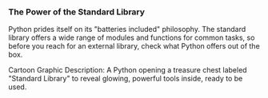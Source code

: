 ### The Power of the Standard Library

Python prides itself on its "batteries included" philosophy. The standard library offers a wide range of modules and functions for 
common tasks, so before you reach for an external library, check what Python offers out of the box.

Cartoon Graphic Description: A Python opening a treasure chest labeled "Standard Library" to reveal glowing, powerful tools inside, 
ready to be used.
